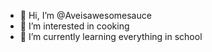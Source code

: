 - 👋 Hi, I’m @Aveisawesomesauce
- 👀 I’m interested in cooking 
- 🌱 I’m currently learning everything in school

<!---
Aveisawesomesauce/Aveisawesomesauce is a ✨ special ✨ repository because its `README.md` (this file) appears on your GitHub profile.
You can click the Preview link to take a look at your changes.
--->
